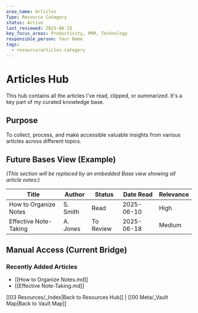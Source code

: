 ```yaml
---
area_name: Articles
Type: Resource Category
status: Active
last_reviewed: 2025-06-15
key_focus_areas: Productivity, PKM, Technology
responsible_person: Your Name
tags:
  - resource/articles-category
---
```

# Articles Hub

This hub contains all the articles I've read, clipped, or summarized. It's a key part of my curated knowledge base.

## Purpose

To collect, process, and make accessible valuable insights from various articles across different topics.

## Future Bases View (Example)

_(This section will be replaced by an embedded Base view showing all article notes:)_

|Title|Author|Status|Date Read|Relevance|
|---|---|---|---|---|
|How to Organize Notes|S. Smith|Read|2025-06-10|High|
|Effective Note-Taking|A. Jones|To Review|2025-06-18|Medium|

## Manual Access (Current Bridge)

### Recently Added Articles

- [[How to Organize Notes.md]]
- [[Effective Note-Taking.md]]

[[03 Resources/_Index|Back to Resources Hub]] | [[00 Meta/_Vault Map|Back to Vault Map]]